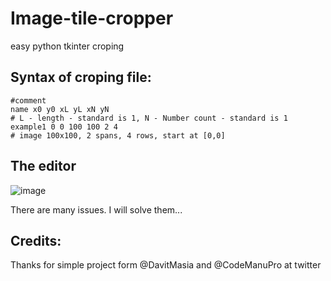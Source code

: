 # Image-tile-cropper
easy python tkinter croping


## Syntax of croping file:
```
#comment
name x0 y0 xL yL xN yN
# L - length - standard is 1, N - Number count - standard is 1
example1 0 0 100 100 2 4 
# image 100x100, 2 spans, 4 rows, start at [0,0]
```

## The editor
![image](https://user-images.githubusercontent.com/76277379/144668601-edb4cd32-73e2-4cd8-b051-98f635f64205.png)

There are many issues. I will solve them...


## Credits: 
Thanks for simple project form @DavitMasia and @CodeManuPro at twitter
